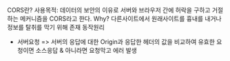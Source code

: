 CORS란? 
사용목적: 데이터의 보안의 이유로 서버와 브라우저 간에 허락을 구하고 거절하는 메커니즘을 CORS라고 한다.
Why? 다른사이트에서 원래사이트를 흉내를 내거나 정보를 탈취를 막기 위해 존재
동작원리
- 서버요청 => 서버의 응답에 대한 Origin과 응답한 헤더의 값을 비교하여 유효한 요청이면 소스응답 & 아니라면 요청막고 에러 발생
